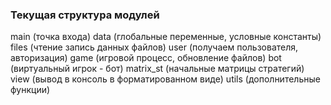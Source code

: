 ### Текущая структура модулей

<!-- 
    main 
        data
            collections.abc import Sequence, Callable
            numbers import Real
            pathlib import Path
            sys import path, argv
        files
            configparser import ConfigParser
            data
        user
            data
            files
            view
        game
            data
            files
            utils
            view
            bot
        bot
            random import choice
            data
            matrix_st
        matrix_st
            data
        utils
            itertools import compres
            data
            view
        view
            shutil import get_terminal_size
-->
    
main (точка входа)
data (глобальные переменные, условные константы)
files (чтение запись данных файлов)
user (получаем пользователя, авторизация)
game (игровой процесс, обновление файлов)
bot (виртуальный игрок - бот)
matrix_st (начальные матрицы стратегий)
view (вывод в консоль в форматированном виде)
utils (дополнительные функции)
